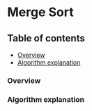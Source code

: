 # Merge Sort

## Table of contents

* [Overview](#overview)
* [Algorithm explanation](#algorithm-explanation)

### Overview

### Algorithm explanation